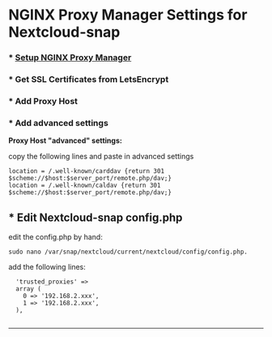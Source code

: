 # NGINX Proxy Manager Settings for Nextcloud-snap

### * [Setup NGINX Proxy Manager](https://github.com/scubamuc/scubamuc.github.io/blob/scubamuc/wiki-md/LXD-LXC-NGINX_Proxy_Manager.md)
### * Get SSL Certificates from LetsEncrypt
### * Add Proxy Host
### * Add advanced settings

**Proxy Host "advanced" settings:**

copy the following lines and paste in advanced settings

```
location = /.well-known/carddav {return 301 $scheme://$host:$server_port/remote.php/dav;}
location = /.well-known/caldav {return 301 $scheme://$host:$server_port/remote.php/dav;}
```
## * Edit Nextcloud-snap config.php

edit the config.php by hand:

```
sudo nano /var/snap/nextcloud/current/nextcloud/config/config.php. 
```
add the following lines:

```
  'trusted_proxies' => 
  array (
    0 => '192.168.2.xxx',
    1 => '192.168.2.xxx',
  ),
  
```
----
